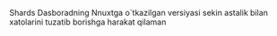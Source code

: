 Shards Dasboradning Nnuxtga o`tkazilgan versiyasi sekin astalik bilan xatolarini tuzatib borishga harakat qilaman
